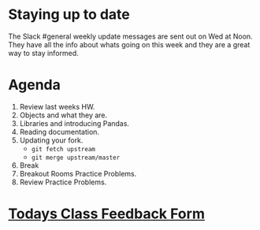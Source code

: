 # Staying up to date
The Slack #general weekly update messages are sent out on Wed at Noon. They have all the info about whats going on this week and they are a great way to stay informed.  


# Agenda
1. Review last weeks HW.
2. Objects and what they are.
3. Libraries and introducing Pandas.
4. Reading documentation. 
5. Updating your fork.
	* `git fetch upstream`
	* `git merge upstream/master`
6. Break
7. Breakout Rooms Practice Problems.
8. Review Practice Problems.

# [Todays Class Feedback Form](https://forms.gle/RWnzyHXYrvqGdh7A9)

